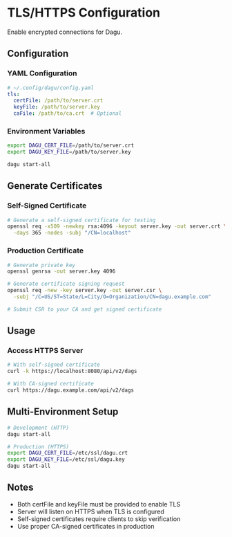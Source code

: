 # TLS/HTTPS Configuration

Enable encrypted connections for Dagu.

## Configuration

### YAML Configuration

```yaml
# ~/.config/dagu/config.yaml
tls:
  certFile: /path/to/server.crt
  keyFile: /path/to/server.key
  caFile: /path/to/ca.crt  # Optional
```

### Environment Variables

```bash
export DAGU_CERT_FILE=/path/to/server.crt
export DAGU_KEY_FILE=/path/to/server.key

dagu start-all
```

## Generate Certificates

### Self-Signed Certificate

```bash
# Generate a self-signed certificate for testing
openssl req -x509 -newkey rsa:4096 -keyout server.key -out server.crt \
  -days 365 -nodes -subj "/CN=localhost"
```

### Production Certificate

```bash
# Generate private key
openssl genrsa -out server.key 4096

# Generate certificate signing request
openssl req -new -key server.key -out server.csr \
  -subj "/C=US/ST=State/L=City/O=Organization/CN=dagu.example.com"

# Submit CSR to your CA and get signed certificate
```

## Usage

### Access HTTPS Server

```bash
# With self-signed certificate
curl -k https://localhost:8080/api/v2/dags

# With CA-signed certificate
curl https://dagu.example.com/api/v2/dags
```

## Multi-Environment Setup

```bash
# Development (HTTP)
dagu start-all

# Production (HTTPS)
export DAGU_CERT_FILE=/etc/ssl/dagu.crt
export DAGU_KEY_FILE=/etc/ssl/dagu.key
dagu start-all
```

## Notes

- Both certFile and keyFile must be provided to enable TLS
- Server will listen on HTTPS when TLS is configured
- Self-signed certificates require clients to skip verification
- Use proper CA-signed certificates in production
